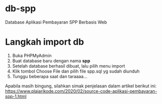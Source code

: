 # db-spp
Database Aplikasi Pembayaran SPP Berbasis Web

# Langkah import db
1. Buka PHPMyAdmin
2. Buat database baru dengan nama <b>spp</b>
3. Setelah database berhasil dibuat, lalu pilih menu import
4. Klik tombol Choose File dan pilih file spp.sql yg sudah diunduh
5. Tunggu beberapa saat dan taraaaa...

Apabila masih bingung, silahkan simak penjelasan dalam artikel berikut ini:
https://www.plajarikode.com/2020/02/source-code-aplikasi-pembayaran-spp-1.html
